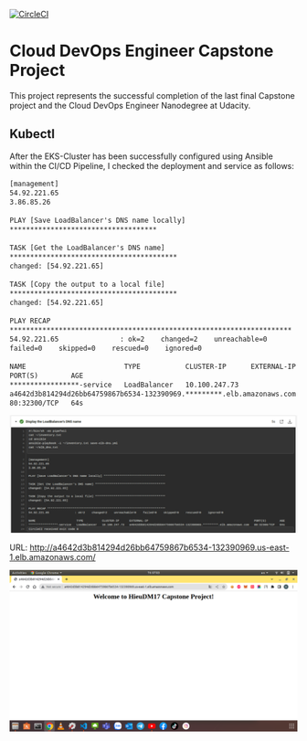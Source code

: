 [![CircleCI](https://circleci.com/gh/hieugiddy/udacity-capstone.svg?style=svg)](https://circleci.com/gh/hieugiddy/udacity-capstone)
# Cloud DevOps Engineer Capstone Project
This project represents the successful completion of the last final Capstone project and the Cloud DevOps Engineer Nanodegree at Udacity.

## Kubectl 
After the EKS-Cluster has been successfully configured using Ansible within the CI/CD Pipeline, I checked the deployment and service as follows:
```
[management]
54.92.221.65
3.86.85.26

PLAY [Save LoadBalancer's DNS name locally] ************************************

TASK [Get the LoadBalancer's DNS name] *****************************************
changed: [54.92.221.65]

TASK [Copy the output to a local file] *****************************************
changed: [54.92.221.65]

PLAY RECAP *********************************************************************
54.92.221.65               : ok=2    changed=2    unreachable=0    failed=0    skipped=0    rescued=0    ignored=0   

NAME                        TYPE           CLUSTER-IP      EXTERNAL-IP                                                              PORT(S)        AGE
*****************-service   LoadBalancer   10.100.247.73   a4642d3b814294d26bb64759867b6534-132390969.*********.elb.amazonaws.com   80:32300/TCP   64s

```
![kubectl](./screenshots/kubectl.png)

URL: http://a4642d3b814294d26bb64759867b6534-132390969.us-east-1.elb.amazonaws.com/

![Demo](./screenshots/Web_preview.png)

